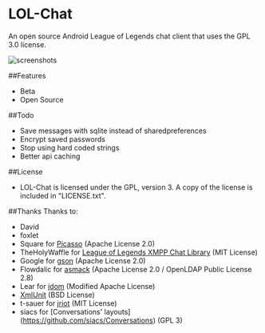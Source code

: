 LOL-Chat
========

An open source Android League of Legends chat client that uses the GPL 3.0 license.

![screenshots](https://raw.githubusercontent.com/abelDev/LOL-Chat/master/screenshots.png)

##Features
* Beta
* Open Source

##Todo
* Save messages with sqlite instead of sharedpreferences
* Encrypt saved passwords
* Stop using hard coded strings
* Better api caching

##License
* LOL-Chat is licensed under the GPL, version 3. A copy of the license is included in "LICENSE.txt".

##Thanks
Thanks to:

* David
* foxlet
* Square for [Picasso](https://github.com/square/picasso) (Apache License 2.0)
* TheHolyWaffle for [League of Legends XMPP Chat Library](https://github.com/TheHolyWaffle/League-of-Legends-XMPP-Chat-Library) (MIT License)
* Google for [gson](http://code.google.com/p/google-gson/) (Apache License 2.0)
* Flowdalic for [asmack](https://github.com/flowdalic/asmack) (Apache License 2.0 / OpenLDAP Public License 2.8)
* Lear for [jdom](http://jdom.org/) (Modified Apache License)
* [XmlUnit](http://sourceforge.net/projects/xmlunit/) (BSD License)
* t-sauer for [jriot](https://github.com/t-sauer/jriot) (MIT License)  
* siacs for [Conversations' layouts] (https://github.com/siacs/Conversations) (GPL 3)
